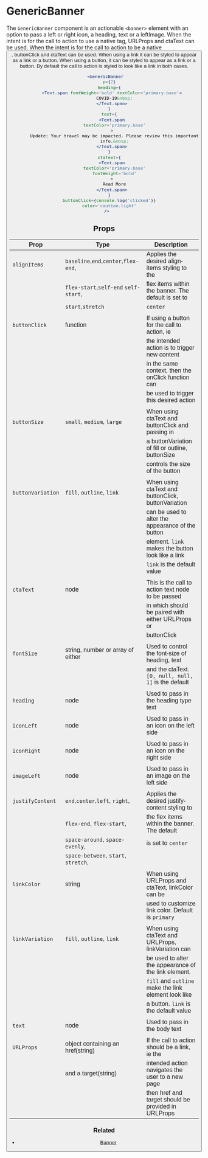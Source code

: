 # GenericBanner

The `GenericBanner` component is an actionable `<banner>` element with an option to pass a left or right icon, a heading, text or a leftImage. When the intent is for the call to action to use a native <a> tag, URLProps and ctaText can be used. When the intent is for the call to action to be a native <button>, buttonClick and ctaText can be used. When using a link it can be styled to appear as a link or a button. When using a button, it can be styled to appear as a link or a button. By default the call to action is styled to look like a link in both cases.

```.jsx
 <GenericBanner
    p={2}
    heading={
      <Text.span fontWeight='bold' textColor='primary.base'>
        COVID-19&nbsp;
      </Text.span>
    }
    text={
      <Text.span
        textColor='primary.base'
      >
        Update: Your travel may be impacted. Please review this important
        info.&nbsp;
      </Text.span>
    }
    ctaText={
      <Text.span
        textColor='primary.base'
        fontWeight='bold'
      >
        Read More
      </Text.span>
    }
    buttonClick={console.log('clicked')}
    color='caution.light'
  />
```

## Props

| Prop              | Type                                  | Description                                          |
| ----------------- | ------------------------------------- | ---------------------------------------------------- |
| `alignItems`      | `baseline`,`end`,`center`,`flex-end`, | Applies the desired align-items styling to the       |
|                   | `flex-start`,`self-end` `self-start`, | flex items within the banner. The default is set to  |
|                   | `start`,`stretch`                     | `center`                                             |
|                   |                                       |                                                      |
| `buttonClick`     | function                              | If using a button for the call to action, ie         |
|                   |                                       | the intended action is to trigger new content        |
|                   |                                       | in the same context, then the onClick function can   |
|                   |                                       | be used to trigger this desired action               |
|                   |                                       |                                                      |
| `buttonSize `     | `small`, `medium`, `large`            | When using ctaText and buttonClick and passing in    |
|                   |                                       | a buttonVariation of fill or outline, buttonSize     |
|                   |                                       | controls the size of the button                      |
|                   |                                       |                                                      |
| `buttonVariation` | `fill`, `outline`, `link`             | When using ctaText and buttonClick, buttonVariation  |  
|                   |                                       | can be used to alter the appearance of the button    |
|                   |                                       | element. `link` makes the button look like a link    |
|                   |                                       | `link` is the default value                          |
|                   |                                       |                                                      |
| `ctaText`         | node                                  | This is the call to action text node to be passed    |
|                   |                                       | in which should be paired with either URLProps or    |
|                   |                                       | buttonClick                                          |
|                   |                                       |                                                      |
| `fontSize`        | string, number or array of either     | Used to control the font-size of heading, text       |
|                   |                                       | and the ctaText. `[0, null, null, 1]` is the default |
|                   |                                       |                                                      |
| `heading`         | node                                  | Used to pass in the heading type text                |
|                   |                                       |                                                      |
| `iconLeft`        | node                                  | Used to pass in an icon on the left side             |
|                   |                                       |                                                      |
| `iconRight`       | node                                  | Used to pass in an icon on the right side            |
|                   |                                       |                                                      |
| `imageLeft`       | node                                  | Used to pass in an image on the left side            |
|                   |                                       |                                                      |
| `justifyContent`  | `end`,`center`,`left`, `right`,       | Applies the desired justify-content styling to       |
|                   | `flex-end`, `flex-start`,             | the flex items within the banner. The default        |
|                   | `space-around`, `space-evenly`,       | is set to `center`                                   |
|                   | `space-between`, `start`, `stretch`,  |                                                      |
|                   |                                       |                                                      |
| `linkColor`       | string                                | When using URLProps and ctaText, linkColor can be    |
|                   |                                       | used to customize link color. Default is `primary`   |
|                   |                                       |                                                      |
| `linkVariation`   | `fill`, `outline`, `link`             | When using ctaText and URLProps, linkVariation can   |
|                   |                                       | be used to alter the appearance of the link element. |
|                   |                                       | `fill` and `outline` make the link element look like |
|                   |                                       | a button. `link` is the default value                |
|                   |                                       |                                                      |
| `text`            | node                                  | Used to pass in the body text                        |
|                   |                                       |                                                      |
| `URLProps`        | object containing an href(string)     | If the call to action should be a link, ie the       |
|                   | and a target(string)                  | intended action navigates the user to a new page     |
|                   |                                       | then href and target should be provided in URLProps  |

### Related

- [Banner](/Banner)
